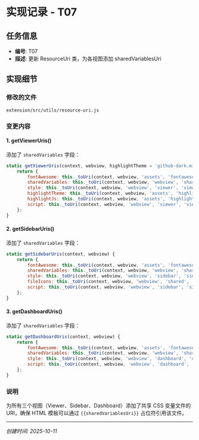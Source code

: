 # 实现记录 - T07

## 任务信息
- **编号**: T07
- **描述**: 更新 ResourceUri 类，为各视图添加 sharedVariablesUri

## 实现细节

### 修改的文件
`extension/src/utils/resource-uri.js`

### 变更内容

#### 1. getViewerUris()
添加了 `sharedVariables` 字段：
```javascript
static getViewerUris(context, webview, highlightTheme = 'github-dark.min.css') {
    return {
        fontAwesome: this._toUri(context, webview, 'assets', 'fontawesome', 'fontawesome.css'),
        sharedVariables: this._toUri(context, webview, 'webview', 'shared', 'variables.css'),
        style: this._toUri(context, webview, 'webview', 'viewer', 'viewer.css'),
        highlightTheme: this._toUri(context, webview, 'assets', 'highlight.js', highlightTheme),
        highlightJs: this._toUri(context, webview, 'assets', 'highlight.js', 'highlight.min.js'),
        script: this._toUri(context, webview, 'webview', 'viewer', 'viewer.js')
    };
}
```

#### 2. getSidebarUris()
添加了 `sharedVariables` 字段：
```javascript
static getSidebarUris(context, webview) {
    return {
        fontAwesome: this._toUri(context, webview, 'assets', 'fontawesome', 'fontawesome.css'),
        sharedVariables: this._toUri(context, webview, 'webview', 'shared', 'variables.css'),
        style: this._toUri(context, webview, 'webview', 'sidebar', 'sidebar.css'),
        fileIcons: this._toUri(context, webview, 'webview', 'shared', 'file-icons.js'),
        script: this._toUri(context, webview, 'webview', 'sidebar', 'sidebar.js')
    };
}
```

#### 3. getDashboardUris()
添加了 `sharedVariables` 字段：
```javascript
static getDashboardUris(context, webview) {
    return {
        fontAwesome: this._toUri(context, webview, 'assets', 'fontawesome', 'fontawesome.css'),
        sharedVariables: this._toUri(context, webview, 'webview', 'shared', 'variables.css'),
        style: this._toUri(context, webview, 'webview', 'dashboard', 'dashboard.css'),
        script: this._toUri(context, webview, 'webview', 'dashboard', 'dashboard.js')
    };
}
```

### 说明
为所有三个视图（Viewer、Sidebar、Dashboard）添加了共享 CSS 变量文件的 URI，确保 HTML 模板可以通过 `{{sharedVariablesUri}}` 占位符引用该文件。

---
*创建时间: 2025-10-11*
